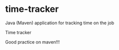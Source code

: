 # time-tracker
Java (Maven) application for tracking time on the job

Time tracker

Good practice on maven!!!
